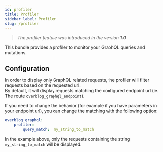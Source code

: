 ```yaml
---
id: profiler
title: Profiler
sidebar_label: Profiler
slug: /profiler
---
```


> _The profiler feature was introduced in the version **1.0**_

This bundle provides a profiler to monitor your GraphQL queries and mutations.

## Configuration

In order to display only GraphQL related requests, the profiler will filter requests based on the requested url.  
By default, it will display requests matching the configured endpoint url (ie. The route `overblog_graphql_endpoint`).  

If you need to change the behavior (for example if you have parameters in your endpoint url), you can change the matching with the following option:

```yaml
overblog_graphql:
    profiler:
        query_match:  my_string_to_match
```

In the example above, only the requests containing the string `my_string_to_match` will be displayed.  